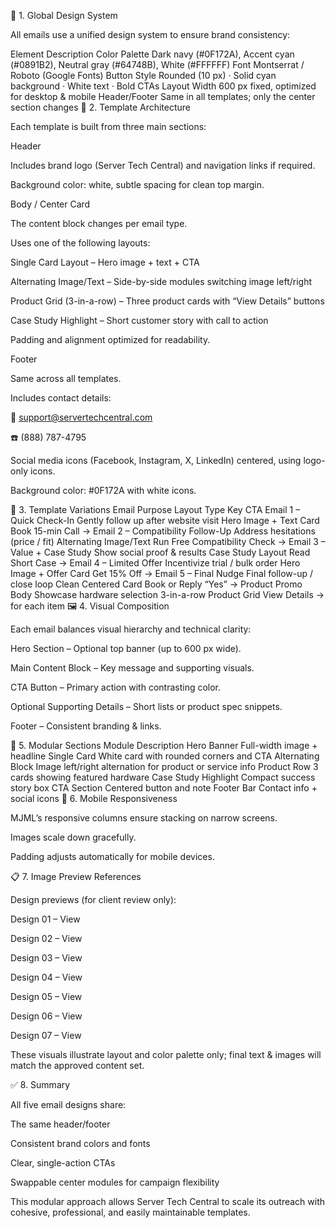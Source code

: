 🔷 1. Global Design System

All emails use a unified design system to ensure brand consistency:

Element	Description
Color Palette	Dark navy (#0F172A), Accent cyan (#0891B2), Neutral gray (#64748B), White (#FFFFFF)
Font	Montserrat / Roboto (Google Fonts)
Button Style	Rounded (10 px) · Solid cyan background · White text · Bold CTAs
Layout Width	600 px fixed, optimized for desktop & mobile
Header/Footer	Same in all templates; only the center section changes
🧩 2. Template Architecture

Each template is built from three main sections:

Header

Includes brand logo (Server Tech Central) and navigation links if required.

Background color: white, subtle spacing for clean top margin.

Body / Center Card

The content block changes per email type.

Uses one of the following layouts:

Single Card Layout – Hero image + text + CTA

Alternating Image/Text – Side-by-side modules switching image left/right

Product Grid (3-in-a-row) – Three product cards with “View Details” buttons

Case Study Highlight – Short customer story with call to action

Padding and alignment optimized for readability.

Footer

Same across all templates.

Includes contact details:

📧 support@servertechcentral.com

☎️ (888) 787-4795

Social media icons (Facebook, Instagram, X, LinkedIn) centered, using logo-only icons.

Background color: #0F172A with white icons.

💌 3. Template Variations
Email	Purpose	Layout Type	Key CTA
Email 1 – Quick Check-In	Gently follow up after website visit	Hero Image + Text Card	Book 15-min Call →
Email 2 – Compatibility Follow-Up	Address hesitations (price / fit)	Alternating Image/Text	Run Free Compatibility Check →
Email 3 – Value + Case Study	Show social proof & results	Case Study Layout	Read Short Case →
Email 4 – Limited Offer	Incentivize trial / bulk order	Hero Image + Offer Card	Get 15% Off →
Email 5 – Final Nudge	Final follow-up / close loop	Clean Centered Card	Book or Reply “Yes” →
Product Promo Body	Showcase hardware selection	3-in-a-row Product Grid	View Details → for each item
🖼️ 4. Visual Composition

Each email balances visual hierarchy and technical clarity:

Hero Section – Optional top banner (up to 600 px wide).

Main Content Block – Key message and supporting visuals.

CTA Button – Primary action with contrasting color.

Optional Supporting Details – Short lists or product spec snippets.

Footer – Consistent branding & links.

🧱 5. Modular Sections
Module	Description
Hero Banner	Full-width image + headline
Single Card	White card with rounded corners and CTA
Alternating Block	Image left/right alternation for product or service info
Product Row	3 cards showing featured hardware
Case Study Highlight	Compact success story box
CTA Section	Centered button and note
Footer Bar	Contact info + social icons
🧭 6. Mobile Responsiveness

MJML’s responsive columns ensure stacking on narrow screens.

Images scale down gracefully.

Padding adjusts automatically for mobile devices.

📋 7. Image Preview References

Design previews (for client review only):

Design 01 – View

Design 02 – View

Design 03 – View

Design 04 – View

Design 05 – View

Design 06 – View

Design 07 – View

These visuals illustrate layout and color palette only; final text & images will match the approved content set.

✅ 8. Summary

All five email designs share:

The same header/footer

Consistent brand colors and fonts

Clear, single-action CTAs

Swappable center modules for campaign flexibility

This modular approach allows Server Tech Central to scale its outreach with cohesive, professional, and easily maintainable templates.
